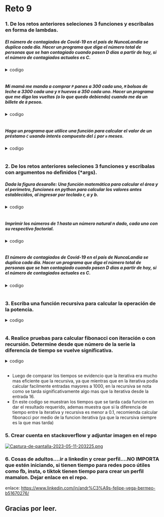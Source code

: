 # Reto 9

### 1. De los retos anteriores seleciones 3 funciones y escribalas en forma de lambdas.
 ##### El número de contagiados de Covid-19 en el país de NuncaLandia se duplica cada día. Hacer un programa que diga el número total de personas que se han contagiado cuando pasen D días a partir de hoy, si el número de contagiados actuales es C.


<details><summary>codigo</summary><p>

``` python
if __name__ == "__main__":
    # Datos que usa la funcion
    C = int(input("ingrese la cantidad inicial de contagiados")) 
    D = float(input("ingrese la cantidad de dias a evaluar"))
    # Funcion lambda
    T = (lambda personas, dias: int(personas * (2 ** dias)))(C,D)
    print("La cantidad de contagiados en Nuncalandia despues de " + str(D) + " dias es: " + str(T)) #Se imprime
```
</p></details></br>

 ##### Mi mamá me manda a comprar `P` panes a 300 cada uno, `M` bolsas de leche a 3300 cada una y `H` huevos a 350 cada uno. Hacer un programa que me diga las vueltas (o lo que quedo debiendo) cuando me da un billete de `B` pesos.


<details><summary>codigo</summary><p>

``` python
if __name__ == "__main__":
    # Datos que usa la funcion lambda
    P=float(input("Ingrese la cantidad de panes que te pidieron comprar:"))
    M=float(input("Ingrese la cantidad de bolsas de leche que te pidieron comprar:"))
    H=float(input("Ingrese la cantidad de huevos que te pidieron comprar:"))
    B=float(input("Ingresa la cantidad de dinero que te dieron"))
    # Funcion
    G = (lambda panes, leche, huevos, dinero: dinero - 300*panes - 3300 * leche - 350*huevos)(P, M, H, B)
    # Parametros para imprimir si debe, si le sobra o si pago exactamente
    if G>0:
        print("La cantidad que te sobra es " +str(G)+ " pesos" )
    elif G<0:
        print("la cantidad que te falta es: " +str(-G)+ " pesos") 
    else:
        print("No te sobra ni te falta nada de dinero")
```
</p></details></br>

 ##### Haga un programa que utilice una función para calcular el valor de un préstamo `C` usando interés compuesto del `i` por `n` meses.

<details><summary>codigo</summary><p>

``` python
if __name__ == "__main__":
    # Datos que usa la funcion
    C = float(input("Ingresa el dinero incial prestado:"))
    I = float(input("Ingresa el interes:"))
    N = float(input("Ingresa la cantidad de meses:"))
    # Funcion lambda
    D = (lambda dineroinicial, interes, meses:dineroinicial * (1+ interes/100)**meses )(C,I,N)
    print("El dinero final es: " + str(D))
```
</p></details></br>

### 2. De los retos anteriores seleciones 3 funciones y escribalas con argumentos no definidos (*args).
 ##### Dada la figura desarolle: Una función matemática para calcular el área y el perimetro, funciones en python para calcular los valores antes establecidos, al ingresar por teclado r, a y b.
 
<details><summary>codigo</summary><p>

``` python
import math
#Para el rectangulo
def calcular_area_rectangulo(*args) -> float:
  # args[0] y args[1] son el primer y segundo valor ingresado en la tupla con args respectivamente
  # En este caso son base y altura
  area_rectangulo = args[0]*args[1] 
  return area_rectangulo

def calcular_perimetro_rectangulo(*args) -> float:
  # args[0] y args[1] son el primer y segundo valor ingresado en la tupla con args respectivamente
  # En este caso son base y altura
  perimetro_rectangulo = 2*args[0]+2*args[1]
  return perimetro_rectangulo

#Para los circulos
def calcular_area_circulos(*args) -> float:
  # args[0] es el primer valor ingresado en la tupla con args 
  # # En este caso es el radio
  area_circulos = math.pi*args[0]**2
  return area_circulos

def calcular_perimetro_circulos(*args) -> float:
  # args[0] es el primer valor ingresado en la tupla con args 
  # # En este caso es el radio
  perimetro_circulos = 2*math.pi*args[0]
  return perimetro_circulos

def area_total():
  arearectangulo = calcular_area_rectangulo(base,altura)
  areacirculos = calcular_area_circulos(radio)
  areatotal = arearectangulo + areacirculos
  return areatotal

def perimetro_total():
  perimetrorectangulo = calcular_perimetro_rectangulo(base,altura)
  perimetrocirculos = calcular_perimetro_circulos(radio)
  perimetrototal = perimetrorectangulo + perimetrocirculos
  return perimetrototal

if __name__ == "__main__":
  #rectangulo
  base = float(input("Ingrese la base del rectangulo:"))
  altura = float(input("Ingrese la altura del rectangulo:"))
  # Se define con cuales variables se usaran las funciones
  arearectangulo = calcular_area_rectangulo(base,altura)
  perimetrorectangulo = calcular_perimetro_rectangulo(base,altura)
  #circulos
  radio = float(input("Ingrese un radio para los circulos:"))
  # Se define con cuales variables se usaran las funciones
  areacirculos = calcular_area_circulos(radio)
  perimetrocirculos = calcular_perimetro_circulos(radio)
 
  #total
  areatotal =  area_total()
  perimetrototal = perimetro_total()
  
  print("El area del rectangulo es " + str(arearectangulo))
  print("El perimetro del rectangulo es " + str(perimetrorectangulo))
  print("El area de los circulos " + str(areacirculos))
  print("El perimetro de los circulos es " + str(perimetrocirculos))
  print("El area total de la figura es " + str(areatotal))
  print("El perimetro total de la figura es " + str(perimetrototal))
```
</p></details></br>

 ##### Imprimir los números de 1 hasta un número natural n dado, cada uno con su respectivo factorial.
 
<details><summary>codigo</summary><p>

``` python
# Función para calcular el factorial de un número
def calcularfactorial(*args):
    # Inicializar la variable factorial en 1
    factorial = 1
    # Bucle para multiplicar los números del 1 al valor indicado y calcular el factorial
    for i in range(1,(args[0]+1)): # Se escribe args[0] para poder operarlo, ya que se coge el primer primer valor ingresado de la tupla, el cual es "n" 
        factorial = i * factorial
        print(i, "! =", factorial)
    # Devolver el factorial del número dado
    return factorial

# Pedir al usuario un número y calcular los factoriales de los números del 1 al n
if __name__ == "__main__":
    # Pedir al usuario que ingrese un número natural
    n = int(input("Ingrese un número natural: "))
    # Llamar a la función para calcular los factoriales y guardar el resultado en la variable "fact"
    fact = calcularfactorial(n) # Se define que la funcion usara el valor n ingresado
```
</p></details></br>

 ##### El número de contagiados de Covid-19 en el país de NuncaLandia se duplica cada día. Hacer un programa que diga el número total de personas que se han contagiado cuando pasen D días a partir de hoy, si el número de contagiados actuales es C.

<details><summary>codigo</summary><p>

``` python
def calcularcontagiados(*args)-> int:
    # args[0] y args[1] es el elemento 1 y 2 de la tupla que en este caso seria:
    # C (cantidad inicial de contagiados) y D (Dias a evaluar) respectivamente
    contagiados =int(args[0] * (2 ** args[1]))
    return contagiados

if __name__ == "__main__":
    C = int(input("ingrese la cantidad inicial de contagiados"))
    D = float(input("ingrese la cantidad de dias a evaluar"))
    # Se asignan los valores a usar a la funcion
    T = calcularcontagiados(C,D)
    print("La cantidad de contagiados en Nuncala
```
</p></details></br>

### 3. Escriba una función recursiva para calcular la operación de la potencia.

<details><summary>codigo</summary><p>

``` python
def potenciarecursiva(n : int,p : int)-> int:
  """
  Calcula la potencia de un número utilizando recursión.

  Args:
  n (int): La base de la potencia.
  p (int): El exponente de la potencia.

  Returns:
  int: El resultado de elevar la base a la potencia indicada.
  """
  if p == 0: 
    return 1
  elif p == 1:
    return n
  else:
    return n*potenciarecursiva(n,p-1) 

if __name__ == "__main__":
  # Los valorres que se piden son enteros
  base = int(input("Ingrese la base: ")) 
  exponente = int(input("Ingrese el exponente: "))
  potencia = potenciarecursiva(base,exponente) # Se llama a la funcion
  print(str(base) + " elevado a " + str(exponente) + " es "+ str(potencia)) # Se imprime el resultado
```
</p></details></br>


### 4. Realice pruebas para calcular fibonacci con iteración o con recursión. Determine desde que número de la serie la diferencia de tiempo se vuelve significativa.
<details><summary>codigo</summary><p>

``` python
import time

def fiboiterativo(n : int )-> int:
  i : int = 1
  # caso base
  n1 : int = 0
  n2 : int = 1
  while(i <= n):
    # Condicion
    sumFibo = n1 + n2
    # Actualizacion
    n1 = n2
    n2 = sumFibo
    i += 1
  return sumFibo

def fiboRecursivo(n : int )-> int:
  if n <=1:
    # caso base
    return 1
  else:
    # condicion
    return fiboRecursivo(n-1)+fiboRecursivo(n-2)  
  
if __name__ == "__main__":
  # Fibo iterativo
  numeroiterativo = int(input("Ingrese numero: "))
  start_time1 = time.time()
  serieFibo = fiboiterativo(numeroiterativo)
  end_time1 = time.time()
  timer1 = end_time1 - start_time1
  print("La serie de Fibonacci hasta " + str(numeroiterativo) + " es " + str(serieFibo)+ " (Se calculo de forma iterativa)")
  print("Fibonacci calculado de forma iterativa tardo: " + str(timer1))

if __name__ == "__main__":
  # Fibo recursivo
  numerorecursivo = int(input("Ingrese numero: "))
  start_time2 = time.time()
  serieFibo = fiboRecursivo(numerorecursivo)
  end_time2 = time.time()
  timer2 = end_time2 - start_time2
  print("La serie de Fibonacci hasta " + str(numerorecursivo) + " es " + str(serieFibo)+ " (Se calculo de forma recurisva)")
  print("Fibonacci calculado de forma recursiva tardo: " + str(timer2))
  # Comparación de tiempos
  
  tiempo = timer2 - timer1  # segundos
  if tiempo <= 0.1:
    print("La versión recursiva tardó demasiado, considere usar la versión iterativa") 
```
</p></details></br>

+ Luego de comparar los tiempos se evidencio que la iterativa era mucho mas eficiente que la recursiva, ya que mientras que en la iterativa podia calcular facilmente entradas mayores a 1000, en la recursiva se nota como se tarda significativamente algo mas que la iterativa desde la entrada 16.
+ En este codigo se muestran los tiempos que se tarda cada funcion en dar el resultado requerido, ademas muestra que si la diferencia de tiempo entre la iterativa y recursiva es menor a 0.1, recomienda calcular fibonacci por medio de la funcion iterativa (ya que la recursiva siempre es la que mas tarda) 

### 5. Crear cuenta en stackoverflow y adjuntar imagen en el repo
[![Captura-de-pantalla-2023-05-11-203225.png](https://i.postimg.cc/9XYzqbzZ/Captura-de-pantalla-2023-05-11-203225.png)](https://postimg.cc/6TTBkdrp)

### 6. Cosas de adultos....ir a linkedin y crear perfil....NO IMPORTA que estén iniciando, si tienen tiempo para redes poco útiles como fb, insta, o tiktok tienen tiempo para crear un perfil mamalon. Dejar enlace en el repo.

enlace: https://www.linkedin.com/in/andr%C3%A9s-felipe-vega-bermeo-b51670276/

## Gracias por leer. 
